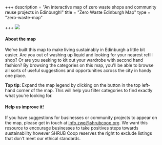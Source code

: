 +++
description = "An interactive map of zero waste shops and community reuse projects in Edinburgh!"
title = "Zero Waste Edinburgh Map"
type = "zero-waste-map"

+++
![](https://res.cloudinary.com/shrub-co-op/image/upload/v1581440075/shrubcoop.org/media/web_ZWE_map_v5udww.png)

#### About the map

We've built this map to make living sustainably in Edinburgh a little bit easier. Are you out of washing up liquid and looking for your nearest refill shop? Or are you seeking to kit out your wardrobe with second hand fashion? By browsing the categories on this map, you'll be able to browse all sorts of useful suggestions and opportunities across the city in handy one place.

**Top tip:** Expand the map legend by clicking on the button in the top left-hand corner of the map. This will help you filter categories to find exactly what you're looking for.

#### Help us improve it!

If you have suggestions for businesses or community projects to appear on the map, please get in touch at [info.zwe@shrubcoop.org](mailto:info.zwe@shrubcoop.org). We want this resource to encourage businesses to take positives steps towards sustainability however SHRUB Coop reserves the right to exclude listings that don't meet our ethical standards.